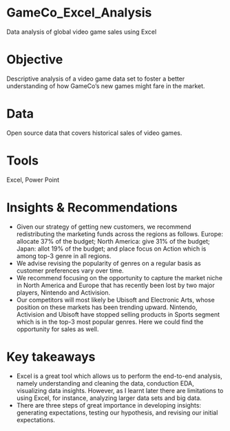 # GameCo_Excel_Analysis
Data analysis of global video game sales using Excel
# Objective
Descriptive analysis of a video game data set to foster a better understanding of how GameCo’s new games might fare in the market.
# Data
Open source data that covers historical sales of video games.
# Tools
Excel, Power Point
# Insights & Recommendations
- Given our strategy of getting new customers, we recommend redistributing the marketing funds across the regions as follows. Europe: allocate 37% of the budget; North America: give 31% of the budget; Japan: allot 19% of the budget; and place focus on Action which is among top-3 genre in all regions.  
- We advise revising the popularity of genres on a regular basis as customer preferences vary over time.
- We recommend focusing on the opportunity to capture the market niche in North America and Europe that has recently been lost by two major players, Nintendo and Activision.
- Our competitors will most likely be Ubisoft and Electronic Arts, whose position on these markets has been trending upward. Nintendo, Activision and Ubisoft have stopped selling products in Sports segment which is in the top-3 most popular genres. Here we could find the opportunity for sales as well.
# Key takeaways
- Excel is a great tool which allows us to perform the end-to-end analysis, namely understanding and cleaning the data, conduction EDA, visualizing data insights. However, as I learnt later there are limitations to using Excel, for instance, analyzing larger data sets and big data.
- There are three steps of great importance in developing insights: generating expectations, testing our hypothesis, and revising our initial expectations.
